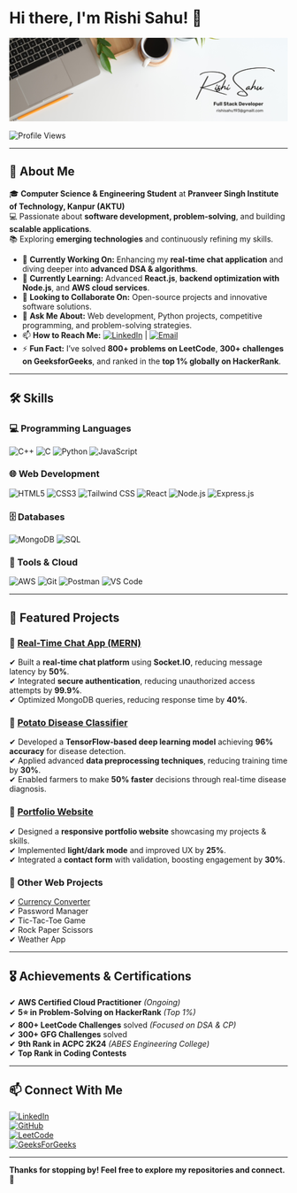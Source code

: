 # Hi there, I'm Rishi Sahu! 👋

![Profile Banner](https://github.com/Rishisahu19/Rishisahu19/blob/main/Profile.png)

![Profile Views](https://komarev.com/ghpvc/?username=Rishisahu19&color=green)

---

## 🚀 About Me

🎓 **Computer Science & Engineering Student** at **Pranveer Singh Institute of Technology, Kanpur (AKTU)**  
💻 Passionate about **software development, problem-solving**, and building **scalable applications**.  
📚 Exploring **emerging technologies** and continuously refining my skills.  

- 🔭 **Currently Working On:** Enhancing my **real-time chat application** and diving deeper into **advanced DSA & algorithms**.
- 🌱 **Currently Learning:** Advanced **React.js**, **backend optimization with Node.js**, and **AWS cloud services**.
- 👯 **Looking to Collaborate On:** Open-source projects and innovative software solutions.
- 💬 **Ask Me About:** Web development, Python projects, competitive programming, and problem-solving strategies.
- 📫 **How to Reach Me:** [![LinkedIn](https://img.shields.io/badge/LinkedIn-blue?style=flat&logo=linkedin)](https://www.linkedin.com/in/rishi-sahu-19s/) | [![Email](https://img.shields.io/badge/Email-D14836?style=flat&logo=gmail&logoColor=white)](mailto:rishisahu193@gmail.com)
- ⚡ **Fun Fact:** I’ve solved **800+ problems on LeetCode**, **300+ challenges on GeeksforGeeks**, and ranked in the **top 1% globally on HackerRank**.

---

## 🛠️ Skills

### 💻 Programming Languages
![C++](https://img.shields.io/badge/C++-00599C?style=flat&logo=c%2B%2B&logoColor=white)
![C](https://img.shields.io/badge/C-000000?style=flat&logo=c&logoColor=white)
![Python](https://img.shields.io/badge/Python-3776AB?style=flat&logo=python&logoColor=white)
![JavaScript](https://img.shields.io/badge/JavaScript-F7DF1E?style=flat&logo=javascript&logoColor=black)

### 🌐 Web Development
![HTML5](https://img.shields.io/badge/HTML5-E34F26?style=flat&logo=html5&logoColor=white)
![CSS3](https://img.shields.io/badge/CSS3-1572B6?style=flat&logo=css3&logoColor=white)
![Tailwind CSS](https://img.shields.io/badge/TailwindCSS-38B2AC?style=flat&logo=tailwind-css&logoColor=white)
![React](https://img.shields.io/badge/React-61DAFB?style=flat&logo=react&logoColor=black)
![Node.js](https://img.shields.io/badge/Node.js-339933?style=flat&logo=node.js&logoColor=white)
![Express.js](https://img.shields.io/badge/Express.js-000000?style=flat&logo=express&logoColor=white)

### 🗄️ Databases
![MongoDB](https://img.shields.io/badge/MongoDB-47A248?style=flat&logo=mongodb&logoColor=white)
![SQL](https://img.shields.io/badge/SQL-4479A1?style=flat&logo=mysql&logoColor=white)

### 🔧 Tools & Cloud
![AWS](https://img.shields.io/badge/AWS-232F3E?style=flat&logo=amazonaws&logoColor=white)
![Git](https://img.shields.io/badge/Git-F05032?style=flat&logo=git&logoColor=white)
![Postman](https://img.shields.io/badge/Postman-FF6C37?style=flat&logo=postman&logoColor=white)
![VS Code](https://img.shields.io/badge/VS_Code-007ACC?style=flat&logo=visual-studio-code&logoColor=white)

---

## 📌 Featured Projects

### 🔹 [Real-Time Chat App (MERN)](https://github.com/Rishisahu19/MERN_CHAT-X)
✔ Built a **real-time chat platform** using **Socket.IO**, reducing message latency by **50%**.  
✔ Integrated **secure authentication**, reducing unauthorized access attempts by **99.9%**.  
✔ Optimized MongoDB queries, reducing response time by **40%**.  

### 🔹 [Potato Disease Classifier](https://github.com/Rishisahu19/Potato_Project)
✔ Developed a **TensorFlow-based deep learning model** achieving **96% accuracy** for disease detection.  
✔ Applied advanced **data preprocessing techniques**, reducing training time by **30%**.  
✔ Enabled farmers to make **50% faster** decisions through real-time disease diagnosis.  

### 🔹 [Portfolio Website](https://github.com/Rishisahu19/PORTFOLIO)
✔ Designed a **responsive portfolio website** showcasing my projects & skills.  
✔ Implemented **light/dark mode** and improved UX by **25%**.  
✔ Integrated a **contact form** with validation, boosting engagement by **30%**.  

### 🔹 Other Web Projects
✔ [Currency Converter](https://github.com/Rishisahu19/Innovative-Web-Projects-Showcase)  
✔ Password Manager  
✔ Tic-Tac-Toe Game  
✔ Rock Paper Scissors  
✔ Weather App  

---

## 🎖️ Achievements & Certifications

✔ **AWS Certified Cloud Practitioner** *(Ongoing)*  
✔ **5⭐ in Problem-Solving on HackerRank** *(Top 1%)*  
✔ **800+ LeetCode Challenges** solved *(Focused on DSA & CP)*  
✔ **300+ GFG Challenges** solved  
✔ **9th Rank in ACPC 2K24** *(ABES Engineering College)*  
✔ **Top Rank in Coding Contests**  

---

## 📫 Connect With Me

[![LinkedIn](https://img.shields.io/badge/LinkedIn-0077B5?style=flat&logo=linkedin&logoColor=white)](https://www.linkedin.com/in/rishi-sahu-19s/)  
[![GitHub](https://img.shields.io/badge/GitHub-181717?style=flat&logo=github&logoColor=white)](https://github.com/Rishisahu19)  
[![LeetCode](https://img.shields.io/badge/LeetCode-FFA116?style=flat&logo=leetcode&logoColor=white)](https://leetcode.com/rishisahu193/)  
[![GeeksForGeeks](https://img.shields.io/badge/GeeksforGeeks-0F9D58?style=flat&logo=geeksforgeeks&logoColor=white)](https://www.geeksforgeeks.org/user/rishisamixn/)  

---

**Thanks for stopping by! Feel free to explore my repositories and connect. 🚀**
